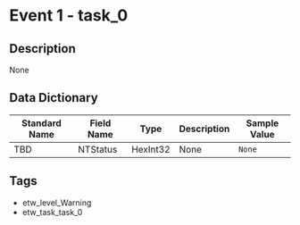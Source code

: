 # Event 1 - task_0

## Description
None

## Data Dictionary
|Standard Name|Field Name|Type|Description|Sample Value|
|---|---|---|---|---|
|TBD|NTStatus|HexInt32|None|`None`|

## Tags
* etw_level_Warning
* etw_task_task_0